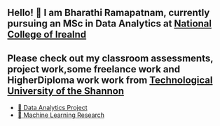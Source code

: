 ## Hello! :wave: I am Bharathi Ramapatnam, currently pursuing an MSc in Data Analytics at [National College of Irealnd](https://www.ncirl.ie/Courses/NCI-Course-Details/course/MSCDAD/)
## Please check out my classroom assessments, project work,some freelance work and HigherDiploma work work from [Technological University of the Shannon](https://tus.ie/courses/higher-diploma-in-data-analytics-2-year-p-t/)


- [🔗 Data Analytics Project](https://github.com/your-username/data-analytics-project)
- [🔗 Machine Learning Research](https://github.com/your-username/ml-research)
